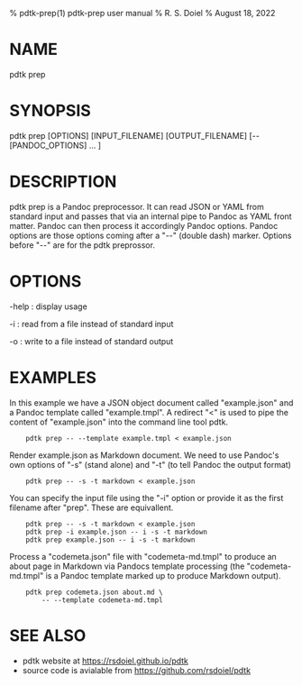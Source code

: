 % pdtk-prep(1) pdtk-prep user manual
% R. S. Doiel
% August 18, 2022

# NAME

pdtk prep

# SYNOPSIS

pdtk prep [OPTIONS] [INPUT_FILENAME] [OUTPUT_FILENAME] [-- [PANDOC_OPTIONS] ... ]

# DESCRIPTION

pdtk prep is a Pandoc preprocessor. It can read JSON
or YAML from standard input and passes that via an internal
pipe to Pandoc as YAML front matter. Pandoc can then process it
accordingly Pandoc options. Pandoc options are those options
coming after a "--" (double dash) marker. Options before "--"
are for the pdtk preprossor.

# OPTIONS

-help
: display usage

-i
: read from a file instead of standard input

-o
: write to a file instead of standard output

# EXAMPLES

In this example we have a JSON object document called
"example.json" and a Pandoc template called "example.tmpl".
A redirect "<" is used to pipe the content of "example.json"
into the command line tool pdtk.

~~~shell
    pdtk prep -- --template example.tmpl < example.json
~~~

Render example.json as Markdown document. We need to use
Pandoc's own options of "-s" (stand alone) and "-t" (to
tell Pandoc the output format)

~~~shell
    pdtk prep -- -s -t markdown < example.json
~~~

You can specify the input file using the "-i" option or
provide it as the first filename after "prep". These are
equivallent.

~~~shell
    pdtk prep -- -s -t markdown < example.json
    pdtk prep -i example.json -- i -s -t markdown
    pdtk prep example.json -- i -s -t markdown
~~~

Process a "codemeta.json" file with "codemeta-md.tmpl" to
produce an about page in Markdown via Pandocs template
processing (the "codemeta-md.tmpl" is a Pandoc template
marked up to produce Markdown output).

~~~shell
    pdtk prep codemeta.json about.md \
        -- --template codemeta-md.tmpl
~~~

# SEE ALSO

- pdtk website at https://rsdoiel.github.io/pdtk
- source code is avialable from https://github.com/rsdoiel/pdtk



